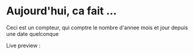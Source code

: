 <h1>Aujourd'hui, ca fait ...</h1>

<p>Ceci est un compteur, qui comptre le nombre d'annee mois et jour depuis une date quelconque</p>

Live preview :
